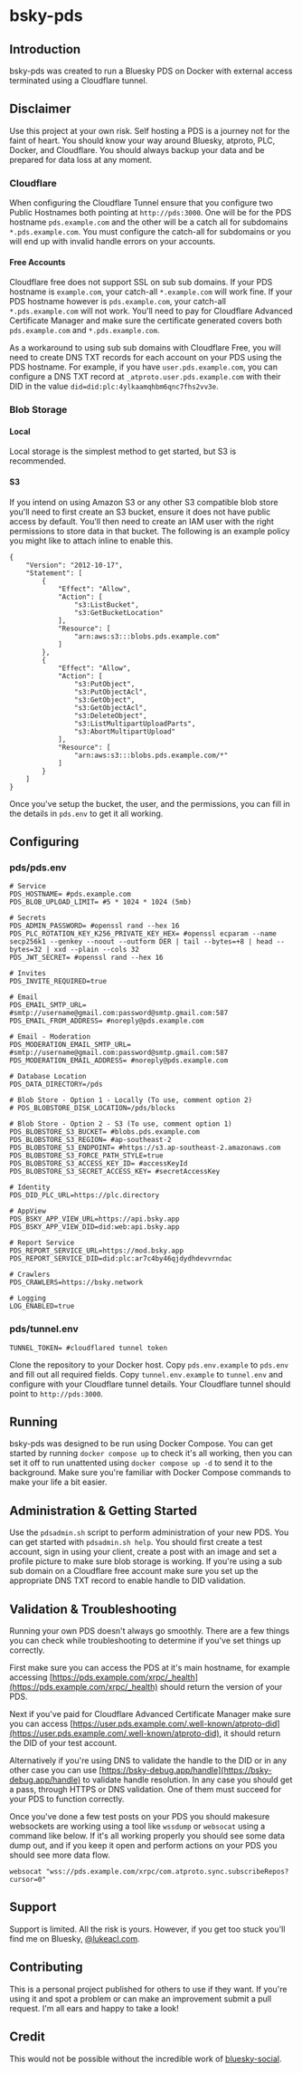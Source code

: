 # bsky-pds

## Introduction

bsky-pds was created to run a Bluesky PDS on Docker with external access terminated using a Cloudflare tunnel.

## Disclaimer

Use this project at your own risk. Self hosting a PDS is a journey not for the faint of heart. You should know your way around Bluesky, atproto, PLC, Docker, and Cloudflare. You should always backup your data and be prepared for data loss at any moment.

### Cloudflare

When configuring the Cloudflare Tunnel ensure that you configure two Public Hostnames both pointing at `http://pds:3000`. One will be for the PDS hostname `pds.example.com` and the other will be a catch all for subdomains `*.pds.example.com`. You must configure the catch-all for subdomains or you will end up with invalid handle errors on your accounts.

#### Free Accounts

Cloudflare free does not support SSL on sub sub domains. If your PDS hostname is `example.com`, your catch-all `*.example.com` will work fine. If your PDS hostname however is `pds.example.com`, your catch-all `*.pds.example.com` will not work. You'll need to pay for Cloudflare Advanced Certificate Manager and make sure the certificate generated covers both `pds.example.com` and `*.pds.example.com`.

As a workaround to using sub sub domains with Cloudflare Free, you will need to create DNS TXT records for each account on your PDS using the PDS hostname. For example, if you have `user.pds.example.com`, you can configure a DNS TXT record at `_atproto.user.pds.example.com` with their DID in the value `did=did:plc:4ylkaamqhbm6qnc7fhs2vv3e`.

### Blob Storage

#### Local

Local storage is the simplest method to get started, but S3 is recommended.

#### S3

If you intend on using Amazon S3 or any other S3 compatible blob store you'll need to first create an S3 bucket, ensure it does not have public access by default. You'll then need to create an IAM user with the right permissions to store data in that bucket. The following is an example policy you might like to attach inline to enable this.

```
{
	"Version": "2012-10-17",
	"Statement": [
		{
			"Effect": "Allow",
			"Action": [
				"s3:ListBucket",
				"s3:GetBucketLocation"
			],
			"Resource": [
				"arn:aws:s3:::blobs.pds.example.com"
			]
		},
		{
			"Effect": "Allow",
			"Action": [
				"s3:PutObject",
				"s3:PutObjectAcl",
				"s3:GetObject",
				"s3:GetObjectAcl",
				"s3:DeleteObject",
				"s3:ListMultipartUploadParts",
				"s3:AbortMultipartUpload"
			],
			"Resource": [
				"arn:aws:s3:::blobs.pds.example.com/*"
			]
		}
	]
}
```

Once you've setup the bucket, the user, and the permissions, you can fill in the details in `pds.env` to get it all working.

## Configuring

### pds/pds.env

```
# Service
PDS_HOSTNAME= #pds.example.com
PDS_BLOB_UPLOAD_LIMIT= #5 * 1024 * 1024 (5mb)

# Secrets
PDS_ADMIN_PASSWORD= #openssl rand --hex 16
PDS_PLC_ROTATION_KEY_K256_PRIVATE_KEY_HEX= #openssl ecparam --name secp256k1 --genkey --noout --outform DER | tail --bytes=+8 | head --bytes=32 | xxd --plain --cols 32
PDS_JWT_SECRET= #openssl rand --hex 16

# Invites
PDS_INVITE_REQUIRED=true

# Email
PDS_EMAIL_SMTP_URL= #smtp://username@gmail.com:password@smtp.gmail.com:587
PDS_EMAIL_FROM_ADDRESS= #noreply@pds.example.com

# Email - Moderation
PDS_MODERATION_EMAIL_SMTP_URL= #smtp://username@gmail.com:password@smtp.gmail.com:587
PDS_MODERATION_EMAIL_ADDRESS= #noreply@pds.example.com

# Database Location
PDS_DATA_DIRECTORY=/pds

# Blob Store - Option 1 - Locally (To use, comment option 2)
# PDS_BLOBSTORE_DISK_LOCATION=/pds/blocks

# Blob Store - Option 2 - S3 (To use, comment option 1)
PDS_BLOBSTORE_S3_BUCKET= #blobs.pds.example.com
PDS_BLOBSTORE_S3_REGION= #ap-southeast-2
PDS_BLOBSTORE_S3_ENDPOINT= #https://s3.ap-southeast-2.amazonaws.com
PDS_BLOBSTORE_S3_FORCE_PATH_STYLE=true
PDS_BLOBSTORE_S3_ACCESS_KEY_ID= #accessKeyId
PDS_BLOBSTORE_S3_SECRET_ACCESS_KEY= #secretAccessKey

# Identity
PDS_DID_PLC_URL=https://plc.directory

# AppView
PDS_BSKY_APP_VIEW_URL=https://api.bsky.app
PDS_BSKY_APP_VIEW_DID=did:web:api.bsky.app

# Report Service
PDS_REPORT_SERVICE_URL=https://mod.bsky.app
PDS_REPORT_SERVICE_DID=did:plc:ar7c4by46qjdydhdevvrndac

# Crawlers
PDS_CRAWLERS=https://bsky.network

# Logging
LOG_ENABLED=true
```

### pds/tunnel.env

```
TUNNEL_TOKEN= #cloudflared tunnel token
```

Clone the repository to your Docker host. Copy `pds.env.example` to `pds.env` and fill out all required fields. Copy `tunnel.env.example` to `tunnel.env` and configure with your Cloudflare tunnel details. Your Cloudflare tunnel should point to `http://pds:3000`.

## Running

bsky-pds was designed to be run using Docker Compose. You can get started by running `docker compose up` to check it's all working, then you can set it off to run unattented using `docker compose up -d` to send it to the background. Make sure you're familiar with Docker Compose commands to make your life a bit easier.

## Administration & Getting Started

Use the `pdsadmin.sh` script to perform administration of your new PDS. You can get started with `pdsadmin.sh help`. You should first create a test account, sign in using your client, create a post with an image and set a profile picture to make sure blob storage is working. If you're using a sub sub domain on a Cloudflare free account make sure you set up the appropriate DNS TXT record to enable handle to DID validation.

## Validation & Troubleshooting

Running your own PDS doesn't always go smoothly. There are a few things you can check while troubleshooting to determine if you've set things up correctly.

First make sure you can access the PDS at it's main hostname, for example accessing [https://pds.example.com/xrpc/_health](https://pds.example.com/xrpc/_health) should return the version of your PDS.

Next if you've paid for Cloudflare Advanced Certificate Manager make sure you can access [https://user.pds.example.com/.well-known/atproto-did](https://user.pds.example.com/.well-known/atproto-did), it should return the DID of your test account.

Alternatively if you're using DNS to validate the handle to the DID or in any other case you can use [https://bsky-debug.app/handle](https://bsky-debug.app/handle) to validate handle resolution. In any case you should get a pass, through HTTPS or DNS validation. One of them must succeed for your PDS to function correctly.

Once you've done a few test posts on your PDS you should makesure websockets are working using a tool like `wssdump` or `websocat` using a command like below. If it's all working properly you should see some data dump out, and if you keep it open and perform actions on your PDS you should see more data flow.

`websocat "wss://pds.example.com/xrpc/com.atproto.sync.subscribeRepos?cursor=0"`

## Support

Support is limited. All the risk is yours. However, if you get too stuck you'll find me on Bluesky, [@lukeacl.com](https://bsky.app/profile/lukeacl.com).

## Contributing

This is a personal project published for others to use if they want. If you're using it and spot a problem or can make an improvement submit a pull request. I'm all ears and happy to take a look!

## Credit

This would not be possible without the incredible work of [bluesky-social](https://github.com/bluesky-social).
